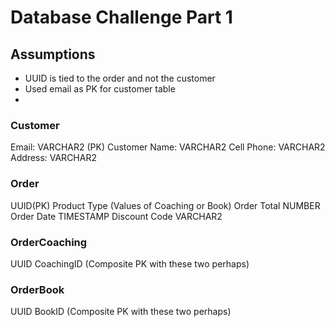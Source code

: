 # Database Challenge Part 1

## Assumptions
* UUID is tied to the order and not the customer
* Used email as PK for customer table
* 

### Customer
Email: VARCHAR2 (PK)
Customer Name: VARCHAR2
Cell Phone: VARCHAR2
Address: VARCHAR2

### Order
UUID(PK)
Product Type (Values of Coaching or Book)
Order Total NUMBER
Order Date TIMESTAMP
Discount Code VARCHAR2

### OrderCoaching
UUID
CoachingID (Composite PK with these two perhaps)

### OrderBook
UUID
BookID (Composite PK with these two perhaps)

